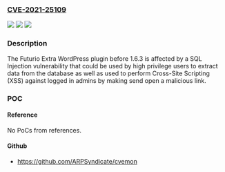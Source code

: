 ### [CVE-2021-25109](https://cve.mitre.org/cgi-bin/cvename.cgi?name=CVE-2021-25109)
![](https://img.shields.io/static/v1?label=Product&message=Futurio%20Extra&color=blue)
![](https://img.shields.io/static/v1?label=Version&message=1.6.3%3C%201.6.3%20&color=brighgreen)
![](https://img.shields.io/static/v1?label=Vulnerability&message=CWE-89%20SQL%20Injection&color=brighgreen)

### Description

The Futurio Extra WordPress plugin before 1.6.3 is affected by a SQL Injection vulnerability that could be used by high privilege users to extract data from the database as well as used to perform Cross-Site Scripting (XSS) against logged in admins by making send open a malicious link.

### POC

#### Reference
No PoCs from references.

#### Github
- https://github.com/ARPSyndicate/cvemon

